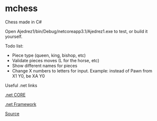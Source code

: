 # mchess
Chess made in C#

Open Ajedrez1/bin/Debug/netcoreapp3.1/Ajedrez1.exe to test, or build it yourself.

Todo list:

- Piece type (queen, king, bishop, etc)
- Validate pieces moves (L for the horse, etc)
- Show different names for pieces
- Change X numbers to letters for input. Example: instead of Pawn from X1 Y0, be XA Y0

Useful .net links

[.net CORE](https://download.visualstudio.microsoft.com/download/pr/a1510e74-b31a-4434-b8a0-8074ff31fb3f/b7de8ecba4a14d8312551cfdc745dea1/windowsdesktop-runtime-3.1.0-win-x64.exe)

[.net Framework](http://go.microsoft.com/fwlink/?LinkId=2085155)

[Source](https://dotnet.microsoft.com/download)
